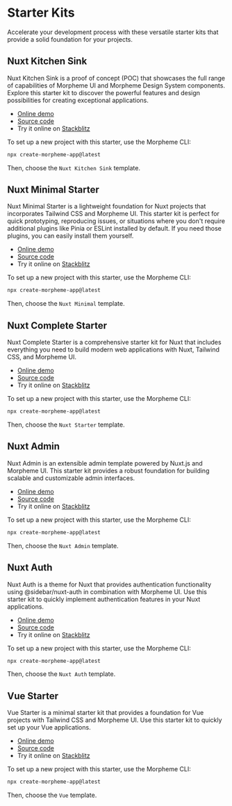 # Starter Kits

Accelerate your development process with these versatile starter kits that provide a solid foundation for your projects.

## Nuxt Kitchen Sink

Nuxt Kitchen Sink is a proof of concept (POC) that showcases the full range of capabilities of Morpheme UI and Morpheme Design System components. Explore this starter kit to discover the powerful features and design possibilities for creating exceptional applications.

- [Online demo](https://morpheme-kitchen-sink.vercel.app/)
- [Source code](https://github.com/gitsindonesia/ui-component/tree/main/starter/kitchen-sink)
- Try it online on [Stackblitz](https://stackblitz.com/fork/github/gitsindonesia/ui-component/tree/main/starter/kitchen-sink)

To set up a new project with this starter, use the Morpheme CLI:

```bash
npx create-morpheme-app@latest
```

Then, choose the `Nuxt Kitchen Sink` template.

## Nuxt Minimal Starter

Nuxt Minimal Starter is a lightweight foundation for Nuxt projects that incorporates Tailwind CSS and Morpheme UI. This starter kit is perfect for quick prototyping, reproducing issues, or situations where you don't require additional plugins like Pinia or ESLint installed by default. If you need those plugins, you can easily install them yourself.

- [Online demo](https://morpheme-nuxt-minimal-starter.vercel.app/)
- [Source code](https://github.com/gitsindonesia/ui-component/tree/main/starter/nuxt-minimal)
- Try it online on [Stackblitz](https://stackblitz.com/fork/github/gitsindonesia/ui-component/tree/main/starter/nuxt-minimal)

To set up a new project with this starter, use the Morpheme CLI:

```bash
npx create-morpheme-app@latest
```

Then, choose the `Nuxt Minimal` template.

## Nuxt Complete Starter

Nuxt Complete Starter is a comprehensive starter kit for Nuxt that includes everything you need to build modern web applications with Nuxt, Tailwind CSS, and Morpheme UI.

- [Online demo](https://morpheme-nuxt-starter.vercel.app/)
- [Source code](https://github.com/gitsindonesia/nuxt-starter)
- Try it online on [Stackblitz](https://stackblitz.com/fork/github/gitsindonesia/nuxt-starter)

To set up a new project with this starter, use the Morpheme CLI:

```bash
npx create-morpheme-app@latest
```

Then, choose the `Nuxt Starter` template.

## Nuxt Admin

Nuxt Admin is an extensible admin template powered by Nuxt.js and Morpheme UI. This starter kit provides a robust foundation for building scalable and customizable admin interfaces.

- [Online demo](https://morpheme-nuxt-admin.vercel.app/admin)
- [Source code](https://github.com/gitsindonesia/ui-component/tree/main/starter/nuxt-admin)
- Try it online on [Stackblitz](https://stackblitz.com/fork/github/gitsindonesia/ui-component/tree/main/starter/nuxt-admin)

To set up a new project with this starter, use the Morpheme CLI:

```bash
npx create-morpheme-app@latest
```

Then, choose the `Nuxt Admin` template.

## Nuxt Auth

Nuxt Auth is a theme for Nuxt that provides authentication functionality using @sidebar/nuxt-auth in combination with Morpheme UI. Use this starter kit to quickly implement authentication features in your Nuxt applications.

- [Online demo](https://morpheme-nuxt-auth.vercel.app)
- [Source code](https://github.com/gitsindonesia/ui-component/tree/main/starter/nuxt-auth)
- Try it online on [Stackblitz](https://stackblitz.com/fork/github/gitsindonesia/ui-component/tree/main/starter/nuxt-auth)

To set up a new project with this starter, use the Morpheme CLI:

```bash
npx create-morpheme-app@latest
```

Then, choose the `Nuxt Auth` template.

## Vue Starter

Vue Starter is a minimal starter kit that provides a foundation for Vue projects with Tailwind CSS and Morpheme UI. Use this starter kit to quickly set up your Vue applications.

- [Online demo](https://morpheme-vue-starter.vercel.app/)
- [Source code](https://github.com/gitsindonesia/ui-component/tree/main/starter/vue)
- Try it online on [Stackblitz](https://stackblitz.com/fork/github/gitsindonesia/ui-component/tree/main/starter/vue)

To set up a new project with this starter, use the Morpheme CLI:

```bash
npx create-morpheme-app@latest
```

Then, choose the `Vue` template.